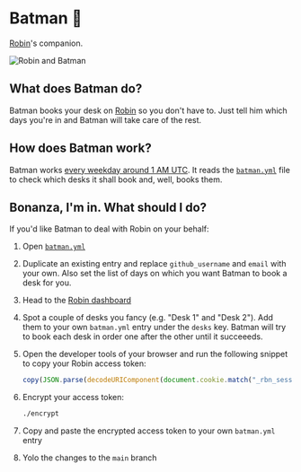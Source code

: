 # Batman 🦇

[Robin][1]'s companion.

![Robin and Batman](https://media.giphy.com/media/v1.Y2lkPTc5MGI3NjExYWFlNDA5NWUyMWU3MDllZTk4MTBiZjJjN2I4Zjk0NzQzMjYzZjIzNSZjdD1n/1485wMdlDLG7mg/giphy.gif)

## What does Batman do?

Batman books your desk on [Robin][1] so you don't have to. Just tell him which days you're
in and Batman will take care of the rest.

## How does Batman work?

Batman works [every weekday around 1 AM UTC][2]. It reads the [`batman.yml`][5] file to check
which desks it shall book and, well, books them.

## Bonanza, I'm in. What should I do?

If you'd like Batman to deal with Robin on your behalf:

1. Open [`batman.yml`][3]

2. Duplicate an existing entry and replace `github_username` and `email` with your own.
   Also set the list of days on which you want Batman to book a desk for you.

3. Head to the [Robin dashboard][4]

4. Spot a couple of desks you fancy (e.g. "Desk 1" and "Desk 2"). Add them to your own
   `batman.yml` entry under the `desks` key. Batman will try to book each desk in order
   one after the other until it succeeeds.

5. Open the developer tools of your browser and run the following snippet to copy your Robin access token:
   ```js
   copy(JSON.parse(decodeURIComponent(document.cookie.match("_rbn_session=(.*?);")[1])).access_token)
   ```

6. Encrypt your access token:
   ```bash
   ./encrypt
   ```

7. Copy and paste the encrypted access token to your own `batman.yml` entry

8. Yolo the changes to the `main` branch

[1]: https://robinpowered.com
[2]: .github/workflows/batman.yml
[3]: ../../edit/main/batman.yml
[4]: https://dashboard.robinpowered.com/gocardless/office?locations=767466&levels=206728
[5]: batman.yml
